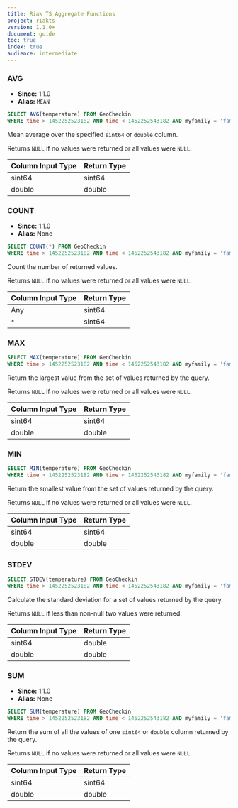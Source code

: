 ```yaml
---
title: Riak TS Aggregate Functions
project: riakts
version: 1.1.0+
document: guide
toc: true
index: true
audience: intermediate
---
```


### AVG

* **Since:** 1.1.0
* **Alias:** `MEAN`

```sql
SELECT AVG(temperature) FROM GeoCheckin
WHERE time > 1452252523182 AND time < 1452252543182 AND myfamily = 'family1' AND myseries = 'series1'
```

Mean average over the specified `sint64` or `double` column.

Returns `NULL` if no values were returned or all values were `NULL`.

| Column Input Type | Return Type |
|------------|-------------|
| sint64 | sint64 |
| double | double |

### COUNT

* **Since:** 1.1.0
* **Alias:** None

```sql
SELECT COUNT(*) FROM GeoCheckin
WHERE time > 1452252523182 AND time < 1452252543182 AND myfamily = 'family1' AND myseries = 'series1'
```

Count the number of returned values.

Returns `NULL` if no values were returned or all values were `NULL`.

| Column Input Type | Return Type |
|------------|-------------|
| Any | sint64 |
| `*` | sint64 |

### MAX

```sql
SELECT MAX(temperature) FROM GeoCheckin
WHERE time > 1452252523182 AND time < 1452252543182 AND myfamily = 'family1' AND myseries = 'series1'
```

Return the largest value from the set of values returned by the query.

Returns `NULL` if no values were returned or all values were `NULL`.

| Column Input Type | Return Type |
|------------|-------------|
| sint64 | sint64 |
| double | double |

### MIN

```sql
SELECT MIN(temperature) FROM GeoCheckin
WHERE time > 1452252523182 AND time < 1452252543182 AND myfamily = 'family1' AND myseries = 'series1'
```

Return the smallest value from the set of values returned by the query.

Returns `NULL` if no values were returned or all values were `NULL`.

| Column Input Type | Return Type |
|------------|-------------|
| sint64 | sint64 |
| double | double |

### STDEV

```sql
SELECT STDEV(temperature) FROM GeoCheckin
WHERE time > 1452252523182 AND time < 1452252543182 AND myfamily = 'family1' AND myseries = 'series1'
```

Calculate the standard deviation for a set of values returned by the query.

Returns `NULL` if less than non-null two values were returned.

| Column Input Type | Return Type |
|------------|-------------|
| sint64 | double |
| double | double |

### SUM

* **Since:** 1.1.0
* **Alias:** None

```sql
SELECT SUM(temperature) FROM GeoCheckin
WHERE time > 1452252523182 AND time < 1452252543182 AND myfamily = 'family1' AND myseries = 'series1'
```

Return the sum of all the values of one `sint64` or `double` column returned by the query. 

Returns `NULL` if no values were returned or all values were `NULL`.

| Column Input Type | Return Type |
|------------|-------------|
| sint64 | sint64 |
| double | double |